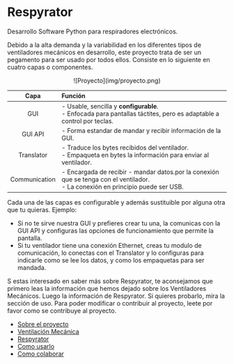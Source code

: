 # Respyrator

Desarrollo Software Python para respiradores electrónicos.

Debido a la alta demanda y la variabilidad en los diferentes tipos de ventiladores mecánicos en desarrollo, este proyecto trata de ser un pegamento para ser usado por todos ellos. Consiste en lo siguiente en cuatro capas o componentes.

<center>![Proyecto](img/proyecto.png)</center>

| Capa | Función |
| :-: | :- |
| GUI | -  Usable, sencilla y **configurable**.<br>-  Enfocada para pantallas táctites, pero es adaptable a control por teclas. |
| GUI API | - Forma estandar de mandar y recibir información de la GUI. |
| Translator | - Traduce los bytes recibidos del ventilador.<br>- Empaqueta en bytes la información para enviar al ventilador. |
| Communication | - Encargada de recibir - mandar datos.por la conexión que se tenga con el ventilador.<br>- La conexión en principio puede ser USB. |

Cada una de las capas es configurable y además sustituible por alguna otra que tu quieras. Ejemplo:

- Si no te sirve nuestra GUI y prefieres crear tu una, la comunicas con la GUI API y configuras las opciones de funcionamiento que permite la pantalla.
- Si tu ventilador tiene una conexión Ethernet, creas tu modulo de comunicación, lo conectas con el Translator y lo configuras para indicarle como se lee los datos, y como los empaquetas para ser mandada.

S estas interesado en saber más sobre Respyrator, te aconsejamos que primero leas la información que hemos dejado sobre los Ventiladores Mecánicos. Luego la información de Respyrator. Si quieres probarlo, mira la sección de uso. Para poder modificar o contribuir al proyecto, leete por favor como se contribuye al proyecto.

- [Sobre el proyecto](about.md)
- [Ventilación Mecánica]()
- [Respyrator]()
- [Como usarlo]()
- [Como colaborar](colaborar/colaborar.md)
